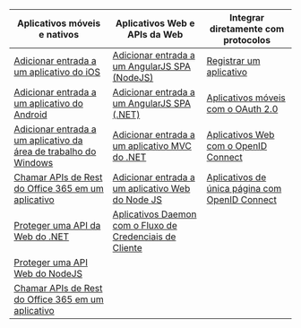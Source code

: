 | Aplicativos móveis e nativos | Aplicativos Web e APIs da Web | Integrar diretamente com protocolos |
| --- | --- | --- |
| [Adicionar entrada a um aplicativo do iOS](../articles/active-directory/develop/active-directory-v2-devquickstarts-ios.md) |[Adicionar entrada a um AngularJS SPA (NodeJS)](../articles/active-directory/develop/active-directory-v2-devquickstarts-angular-node.md) |[Registrar um aplicativo](../articles/active-directory/develop/active-directory-v2-app-registration.md) |
| [Adicionar entrada a um aplicativo do Android](../articles/active-directory/develop/active-directory-v2-devquickstarts-android.md) |[Adicionar entrada a um AngularJS SPA (.NET)](../articles/active-directory/develop/active-directory-v2-devquickstarts-angular-dotnet.md) |[Aplicativos móveis com o OAuth 2.0](../articles/active-directory/develop/active-directory-v2-protocols-oauth-code.md) |
| [Adicionar entrada a um aplicativo da área de trabalho do Windows](../articles/active-directory/develop/active-directory-v2-devquickstarts-wpf.md) |[Adicionar entrada a um aplicativo MVC do .NET](../articles/active-directory/develop/active-directory-v2-devquickstarts-dotnet-web.md) |[Aplicativos Web com o OpenID Connect](../articles/active-directory/develop/active-directory-v2-protocols-oidc.md) |
| [Chamar APIs de Rest do Office 365 em um aplicativo](https://msdn.microsoft.com/office/office365/howto/authenticate-Office-365-APIs-using-v2) |[Adicionar entrada a um aplicativo Web do Node JS](../articles/active-directory/develop/active-directory-v2-devquickstarts-node-web.md) |[Aplicativos de única página com OpenID Connect](../articles/active-directory/develop/active-directory-v2-protocols-implicit.md) |
| [Proteger uma API da Web do .NET](../articles/active-directory/develop/active-directory-v2-devquickstarts-dotnet-api.md) |[Aplicativos Daemon com o Fluxo de Credenciais de Cliente](../articles/active-directory/develop/active-directory-v2-protocols-oauth-client-creds.md) | |
| [Proteger uma API Web do NodeJS](../articles/active-directory/develop/active-directory-v2-devquickstarts-node-api.md) | | |
| [Chamar APIs de Rest do Office 365 em um aplicativo](https://msdn.microsoft.com/office/office365/howto/authenticate-Office-365-APIs-using-v2) | | |



<!--HONumber=Jan17_HO3-->



